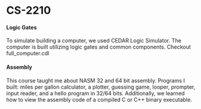 # CS-2210

#### Logic Gates
To simulate building a computer, we used CEDAR Logic Simulator. The computer is built utilizing logic gates and common components. Checkout full_computer.cdl

#### Assembly
This course taught me about NASM 32 and 64 bit assembly. Programs I built: miles per gallon calculator, a plotter, guessing game, looper, prompter, input reader, and a hello program in 32/64 bits. Additionally, we learned how to view the assembly code of a compiled C or C++ binary executable.
